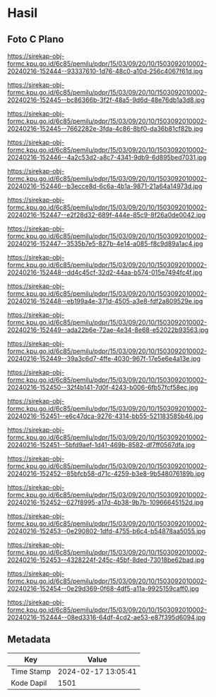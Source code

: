 # Hasil

## Foto C Plano

https://sirekap-obj-formc.kpu.go.id/6c85/pemilu/pdpr/15/03/09/20/10/1503092010002-20240216-152444--93337610-1d76-48c0-a10d-256c4067f61d.jpg

https://sirekap-obj-formc.kpu.go.id/6c85/pemilu/pdpr/15/03/09/20/10/1503092010002-20240216-152445--bc86366b-3f2f-48a5-9d6d-48e76db1a3d8.jpg

https://sirekap-obj-formc.kpu.go.id/6c85/pemilu/pdpr/15/03/09/20/10/1503092010002-20240216-152445--7662282e-3fda-4c86-8bf0-da36b81cf82b.jpg

https://sirekap-obj-formc.kpu.go.id/6c85/pemilu/pdpr/15/03/09/20/10/1503092010002-20240216-152446--4a2c53d2-a8c7-4341-9db9-6d895bed7031.jpg

https://sirekap-obj-formc.kpu.go.id/6c85/pemilu/pdpr/15/03/09/20/10/1503092010002-20240216-152446--b3ecce8d-6c6a-4b1a-9871-21a64a14973d.jpg

https://sirekap-obj-formc.kpu.go.id/6c85/pemilu/pdpr/15/03/09/20/10/1503092010002-20240216-152447--e2f28d32-689f-444e-85c9-8f26a0de0042.jpg

https://sirekap-obj-formc.kpu.go.id/6c85/pemilu/pdpr/15/03/09/20/10/1503092010002-20240216-152447--3535b7e5-827b-4e14-a085-f8c9d89a1ac4.jpg

https://sirekap-obj-formc.kpu.go.id/6c85/pemilu/pdpr/15/03/09/20/10/1503092010002-20240216-152448--dd4c45cf-32d2-44aa-b574-015e7494fc4f.jpg

https://sirekap-obj-formc.kpu.go.id/6c85/pemilu/pdpr/15/03/09/20/10/1503092010002-20240216-152448--eb199a4e-371d-4505-a3e8-fdf2a809529e.jpg

https://sirekap-obj-formc.kpu.go.id/6c85/pemilu/pdpr/15/03/09/20/10/1503092010002-20240216-152449--ada22b6e-72ae-4e34-8e68-e52022b93563.jpg

https://sirekap-obj-formc.kpu.go.id/6c85/pemilu/pdpr/15/03/09/20/10/1503092010002-20240216-152449--39a3c6d7-4ffe-4030-967f-17e5e6e4a13e.jpg

https://sirekap-obj-formc.kpu.go.id/6c85/pemilu/pdpr/15/03/09/20/10/1503092010002-20240216-152450--32f4b141-7d0f-4243-b006-6fb57fcf58ec.jpg

https://sirekap-obj-formc.kpu.go.id/6c85/pemilu/pdpr/15/03/09/20/10/1503092010002-20240216-152451--e6c47dca-9276-4314-bb55-521183585b46.jpg

https://sirekap-obj-formc.kpu.go.id/6c85/pemilu/pdpr/15/03/09/20/10/1503092010002-20240216-152451--5bfd9aef-1d41-469b-8582-df7ff0567dfa.jpg

https://sirekap-obj-formc.kpu.go.id/6c85/pemilu/pdpr/15/03/09/20/10/1503092010002-20240216-152452--85bfcb58-d71c-4259-b3e8-9b548076189b.jpg

https://sirekap-obj-formc.kpu.go.id/6c85/pemilu/pdpr/15/03/09/20/10/1503092010002-20240216-152452--627f8995-a17d-4b38-9b7b-10966645152d.jpg

https://sirekap-obj-formc.kpu.go.id/6c85/pemilu/pdpr/15/03/09/20/10/1503092010002-20240216-152453--0e290802-1dfd-4755-b6c4-b54878aa5055.jpg

https://sirekap-obj-formc.kpu.go.id/6c85/pemilu/pdpr/15/03/09/20/10/1503092010002-20240216-152453--4328224f-245c-45bf-8ded-73018be62bad.jpg

https://sirekap-obj-formc.kpu.go.id/6c85/pemilu/pdpr/15/03/09/20/10/1503092010002-20240216-152454--0e29d369-0f68-4df5-a11a-9925159caff0.jpg

https://sirekap-obj-formc.kpu.go.id/6c85/pemilu/pdpr/15/03/09/20/10/1503092010002-20240216-152444--08ed3316-64df-4cd2-ae53-e87f395d6094.jpg


## Metadata

| Key        | Value               |
| ---------- | ------------------- |
| Time Stamp | 2024-02-17 13:05:41 |
| Kode Dapil | 1501                |




